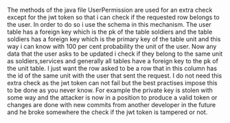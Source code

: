The methods of the java file UserPermission are used for an extra check except for the jwt token so that i can 
check if the requested row belongs to the user. In order to do so i use the schema in this mechanism. The user 
table has a foreign key which is the pk of the table soldiers and the table soldiers has a foreign key which 
is the primary key of the table unit and this way i can know with 100 per cent probability the unit of the user. Now any data
that the user asks to be updated i check if they belong to the same unit as soldiers,services and generally all
tables have a foreign key to the pk of the unit table. I just want the row asked to be a row that in this column 
has the id of the same unit with the user that sent the request. I do not need this extra check as the jwt token
can not fail but the best practises impose this to be done as you never know. For example the private key is stolen
with some way and the attacker is now in a position to produce a valid token or changes are done with new commits
from another developer in the future and he broke somewhere the check if the jwt token is tampered or not.
